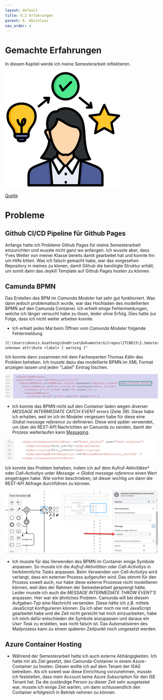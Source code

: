 ```yaml
---
layout: default
title: 6.2 Erfahrungen
parent: 6. Abschluss
nav_order: 4
---
```


# Gemachte Erfahrungen

In diesem Kapitel werde ich meine Semesterarbeit reflektieren.


![Erfahrungen](../../ressources/bilder/rsz_experience.png)

[Quelle](../Quellenverzeichnis/index.md#erfahrungen)

# Probleme

## Github CI/CD Pipeline für Github Pages

Anfangs hatte ich Probleme Github Pages für meine Semesterarbeit einzurichten und wusste nicht ganz wo anfangen. Ich wusste aber, dass Yves Wetter von meiner Klasse bereits damit gearbeitet hat und konnte ihn um Hilfe bitten. Was ich falsch gemacht habe, war das vorgesehen Repository in meines zu klonen, damit Github die benötigte Struktur erhält, um somit dann das Jeykill Template auf Github Pages hosten zu können.

## Camunda BPMN

Das Erstellen des BPM im *Camunda Modeler* hat sehr gut funktioniert. Was dann jedoch problematisch wurde, war das Hochladen des modellierten BPMN auf den Camunda Container. Ich erhielt einige Fehlermeldungen, welche ich länger versucht habe zu lösen, leider ohne Erfolg. Dies hatte zur Folge, dass ich nicht weiter arbeiten konnte.

- Ich erhielt jedes Mal beim Öffnen vom *Camunda Modeler* folgende Fehlermeldung 

```
[C:\Users\dennis.buathong\OneDrive\Dokumente\Gitrepos\ITCNE23\2.Semster\BPM\BPMN\Reparaturfall_ISE\Grundgeruest.bpmn] unknown attribute <label> [ warning ]"
```

Ich konnte dann zusammen mit dem Fachexperten Thomas Kälin das Problem beheben. Ich musste dazu das modellierte BPMN im XML Format anzeigen lassen und jeden "Label" Eintrag löschen.

![IError Label](../../ressources/bilder/error_label.png)

- Ich konnte das BPMN nicht auf den Container laden wegen diverser *MESSAGE INTERMEDIATE CATCH EVENT* errors (Zeile 39). Diese habe ich erhalten, weil im ich im Modeler vergessen habe für diese eine *Global message reference* zu definieren. Diese wird später verwendet, um über die REST-API Nachrichten an Camunda zu senden, damit der Prozess weiterlaufen kann [Messaging](../Hauptteil/3.4_Improve.md#messaging). 

![IError message](../../ressources/bilder/error_message.png)

Ich konnte das Problem beheben, indem ich auf dem Aufruf-Aktivitäten* oder *Call-Activitiys* unter *Message -> Global message reference* einen Wert eingetragen habe. Wie vorhin beschrieben, ist dieser wichtig um dann die REST-API Abfrage durchführen zu können.

![IError message](../../ressources/bilder/error_message2.png)


- Ich musste für das Verwenden des BPMN im Container einige Symbole anpassen. So musste ich die *Aufruf-Aktivitäten* oder *Call-Activitiys* in herkömmliche *Tasks* anpassen. Beim Verwenden von *Call-Activitys* wird verlangt, dass ein externer Prozess aufgerufen wird. Das stimmt für den Prozess soweit auch, nur habe diese externe Prozesse nicht modellieren können, weil dies der Rahmen der Semesterarbeit gesprengt hätte. Leider musste ich auch die *MESSAGE INTERMEDIATE THROW EVENT'S* anpassen. Hier war ein ähnliches Problem. Camunda will bei diesem Aufgaben-Typ eine Nachricht versenden. Diese hätte ich z.B. mittels JavaScirpt konfigurieren können. Da ich aber noch nie mit JavaScript gearbeitet habe und die Zeit nicht gereicht hat mich einzuarbeiten, habe ich mich dafür entschieden die Symbole anzupassen und daraus ein *User Task* zu erstellen, was nicht falsch ist. Das Automatisieren des Mailprozess kann zu einem späteren Zeitpunkt noch umgesetzt werden.

## Azure Container Hosting

- Während der Semesterarbeit hatte ich auch externe Abhängigkeiten. Ich hatte mir als Ziel gesetzt, den Camunda-Container in einem Azure-Container zu hosten. Diesen wollte ich auf dem Tenant der ISAG betreiben. Als ich soweit war diese Einrichtung vorzunehmen, musste ich feststellen, dass mein Account keine Azure Subscription für den ISE Tenant hat. Da die zuständige Person zu dieser Zeit sehr ausgelastet war, musste ich einige Zeit warten, um dann schlussendlich den Container erfolgreich in Betrieb nehmen zu können.